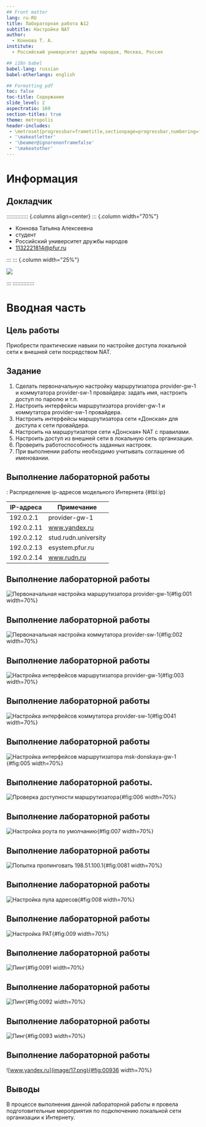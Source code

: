 ```yaml
---
## Front matter
lang: ru-RU
title: Лабораторная работа №12
subtitle: Настройка NAT
author:
  - Коннова Т. А.
institute:
  - Российский университет дружбы народов, Москва, Россия

## i18n babel
babel-lang: russian
babel-otherlangs: english

## Formatting pdf
toc: false
toc-title: Содержание
slide_level: 2
aspectratio: 169
section-titles: true
theme: metropolis
header-includes:
 - \metroset{progressbar=frametitle,sectionpage=progressbar,numbering=fraction}
 - '\makeatletter'
 - '\beamer@ignorenonframefalse'
 - '\makeatother'
---
```


# Информация

## Докладчик

:::::::::::::: {.columns align=center}
::: {.column width="70%"}

  * Коннова Татьяна Алексеевна
  * студент
  * Российский университет дружбы народов
  * [1132221814@pfur.ru](mailto:1132221814@pfur.ru)

:::
::: {.column width="25%"}

![](./image/takonnova.png)

:::
::::::::::::::

# Вводная часть

## Цель работы

Приобрести практические навыки по настройке доступа локальной сети к внешней сети посредством NAT.

## Задание

1. Сделать первоначальную настройку маршрутизатора provider-gw-1 и коммутатора provider-sw-1 провайдера: задать имя, настроить доступ по
паролю и т.п.
2. Настроить интерфейсы маршрутизатора provider-gw-1 и коммутатора
provider-sw-1 провайдера.
3. Настроить интерфейсы маршрутизатора сети «Донская» для доступа к сети
провайдера.
4. Настроить на маршрутизаторе сети «Донская» NAT с правилами.
5. Настроить доступ из внешней сети в локальную сеть организации.
6. Проверить работоспособность заданных настроек.
7. При выполнении работы необходимо учитывать соглашение об именовании.

## Выполнение лабораторной работы

: Распределение ip-адресов модельного Интернета {#tbl:ip}

| IP-адреса     | Примечание            |
|---------------|-----------------------|
| 192.0.2.1     | provider-gw-1         |
| 192.0.2.11    | www.yandex.ru         |
| 192.0.2.12    | stud.rudn.university  |
| 192.0.2.13    | esystem.pfur.ru       |
| 192.0.2.14    | www.rudn.ru           |

## Выполнение лабораторной работы

![Первоначальная настройка маршрутизатора provider-gw-1](image/1.png){#fig:001 width=70%}

## Выполнение лабораторной работы

![Первоначальная настройка коммутатора provider-sw-1](image/2.png){#fig:002 width=70%}

## Выполнение лабораторной работы

![Настройка интерфейсов маршрутизатора provider-gw-1](image/3.png){#fig:003 width=70%}

## Выполнение лабораторной работы

![Настройка интерфейсов коммутатора provider-sw-1](image/5.png){#fig:0041 width=70%}


## Выполнение лабораторной работы

![Настройка интерфейсов маршрутизатора msk-donskaya-gw-1](image/8.png){#fig:005 width=70%}

## Выполнение лабораторной работы.

![Проверка доступности маршрутизатора](image/4.png){#fig:006 width=70%}

## Выполнение лабораторной работы

![Настройка роута по умолчанию](image/8.png){#fig:007 width=70%}

## Выполнение лабораторной работы

![Попытка пропинговать 198.51.100.1](image/11.png){#fig:0081 width=70%}

## Выполнение лабораторной работы

![Настройка пула адресов](image/12.png){#fig:008 width=70%}

## Выполнение лабораторной работы

![Настройка PAT](image/12.1.png){#fig:009 width=70%}

## Выполнение лабораторной работы

![Пинг](image/13.png){#fig:0091 width=70%}

## Выполнение лабораторной работы

![Пинг](image/13.1.png){#fig:0092 width=70%}

## Выполнение лабораторной работы

![Пинг](image/14.png){#fig:0093 width=70%}

## Выполнение лабораторной работы

![www.yandex.ru](image/17.png){#fig:00936 width=70%}


## Выводы

В процессе выполнения данной лабораторной работы я провела подготовительные мероприятия по подключению локальной сети организации к Интернету.